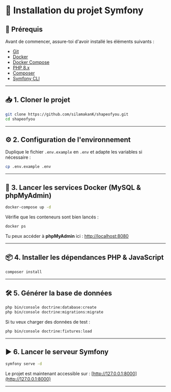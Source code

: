 # 📌 Installation du projet Symfony

## 🚀 Prérequis

Avant de commencer, assure-toi d'avoir installé les éléments suivants :

- [Git](https://git-scm.com/)
- [Docker](https://www.docker.com/)
- [Docker Compose](https://docs.docker.com/compose/install/)
- [PHP 8.x](https://www.php.net/downloads)
- [Composer](https://getcomposer.org/)
- [Symfony CLI](https://symfony.com/download)

---

## 📥 1. Cloner le projet

```sh
git clone https://github.com/silamakanK/shapeofyou.git
cd shapeofyou
```

---

## ⚙️ 2. Configuration de l'environnement

Duplique le fichier `.env.example` en `.env` et adapte les variables si nécessaire :

```sh
cp .env.example .env
```

---

## 🐳 3. Lancer les services Docker (MySQL & phpMyAdmin)

```sh
docker-compose up -d
```

Vérifie que les conteneurs sont bien lancés :

```sh
docker ps
```

Tu peux accéder à **phpMyAdmin** ici : [http://localhost:8080](http://localhost:8080)

---

## 📦 4. Installer les dépendances PHP & JavaScript

```sh
composer install
```

---

## 🛠 5. Générer la base de données

```sh
php bin/console doctrine:database:create
php bin/console doctrine:migrations:migrate
```

Si tu veux charger des données de test :

```sh
php bin/console doctrine:fixtures:load
```

---

## ▶️ 6. Lancer le serveur Symfony

```sh
symfony serve -d
```

Le projet est maintenant accessible sur : [http://127.0.0.1:8000](http://127.0.0.1:8000)

---


